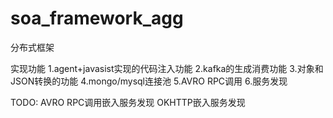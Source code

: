 # soa_framework_agg
分布式框架

实现功能
1.agent+javasist实现的代码注入功能
2.kafka的生成消费功能
3.对象和JSON转换的功能
4.mongo/mysql连接池
5.AVRO RPC调用
6.服务发现

TODO:
AVRO RPC调用嵌入服务发现
OKHTTP嵌入服务发现

